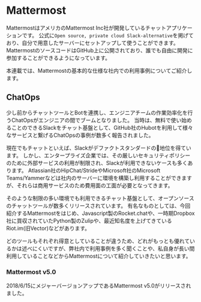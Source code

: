 # Mattermost

MattermostはアメリカのMattermost Inc社が開発しているチャットアプリケーションです。
公式に`Open source, private cloud Slack-alternative`を掲げており、自分で用意したサーバーにセットアップして使うことができます。
MattermostのソースコードはGitHub上に公開されており、誰でも自由に開発に参加することができるようになっています。

本連載では、Mattermostの基本的な仕様な社内での利用事例についてご紹介します。

## ChatOps

少し前からチャットツールとBotを連携し、エンジニアチームの作業効率化を行うChatOpsがエンジニアの間でブームとなりました。
当時は、無料で使い始めることのできるSlackをチャット基盤として、GitHub社のHubotを利用して様々なサービスと繋げるChatOpsの事例が数多く報告されました。

現在でもチャットといえば、Slackがデファクトスタンダードの地位を得ています。
しかし、エンタープライズ企業では、その厳しいセキュリティポリシーのために外部サービスの利用が制限され、Slackが利用できないケースも多くあります。
Atlassian社のHipChat/StrideやMicrosoft社のMicrosoft Teams/Yammerなどは社内のサーバーに環境を構築し利用することができますが、それらは商用サービスのため費用面の工面が必要となってきます。

そのような制限の多い環境でも利用できるチャット基盤として、オープンソースのチャットツールが数多くリリースされています。
有名なものとしては、今回紹介するMattermostをはじめ、Javascript製のRocket.chatや、一時期Dropbox社に買収されていたPython製のZulipや、最近知名度を上げてきているRiot.im(旧Vector)などがあります。

どのツールもそれぞれ得意としていることが違うため、どれがもっとも優れているかは述べにくいですが、弊社内で利用事例を多く聞くことや、私自身が長い間利用していることなどからMattermostについて紹介していきたいと思います。

### Mattermost v5.0
2018/6/15にメジャーバージョンアップであるMattermost v5.0がリリースされました。
